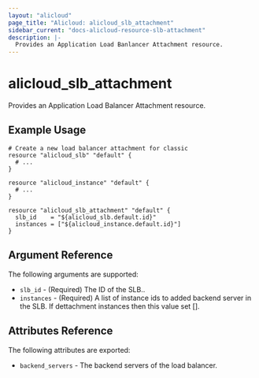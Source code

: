 ```yaml
---
layout: "alicloud"
page_title: "Alicloud: alicloud_slb_attachment"
sidebar_current: "docs-alicloud-resource-slb-attachment"
description: |-
  Provides an Application Load Banlancer Attachment resource.
---
```


# alicloud_slb_attachment

Provides an Application Load Balancer Attachment resource.

## Example Usage

```hcl
# Create a new load balancer attachment for classic
resource "alicloud_slb" "default" {
  # ...
}

resource "alicloud_instance" "default" {
  # ...
}

resource "alicloud_slb_attachment" "default" {
  slb_id    = "${alicloud_slb.default.id}"
  instances = ["${alicloud_instance.default.id}"]
}
```

## Argument Reference

The following arguments are supported:

* `slb_id` - (Required) The ID of the SLB..
* `instances` - (Required) A list of instance ids to added backend server in the SLB. If dettachment instances then this value set [].

## Attributes Reference

The following attributes are exported:

* `backend_servers` - The backend servers of the load balancer.
